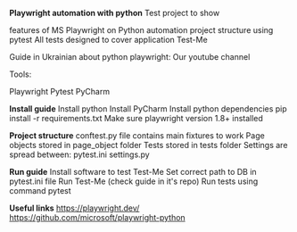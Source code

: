 **Playwright automation with python**
Test project to show

features of MS Playwright on Python
automation project structure using pytest
All tests designed to cover application Test-Me

Guide in Ukrainian about python playwright: Our youtube channel

Tools:

Playwright
Pytest
PyCharm

**Install guide**
Install python
Install PyCharm
Install python dependencies pip install -r requirements.txt
Make sure playwright version 1.8+ installed

**Project structure**
conftest.py file contains main fixtures to work
Page objects stored in page_object folder
Tests stored in tests folder
Settings are spread between:
pytest.ini
settings.py

**Run guide**
Install software to test Test-Me
Set correct path to DB in pytest.ini file
Run Test-Me (check guide in it's repo)
Run tests using command pytest

**Useful links**
https://playwright.dev/
https://github.com/microsoft/playwright-python
